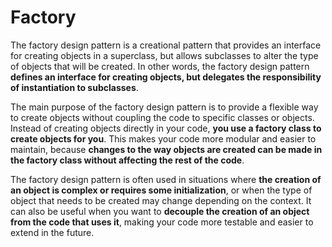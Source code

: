 # Factory

The factory design pattern is a creational pattern that provides an interface for creating objects in a superclass, but allows subclasses to alter the type of objects that will be created. In other words, the factory design pattern **defines an interface for creating objects, but delegates the responsibility of instantiation to subclasses**.

The main purpose of the factory design pattern is to provide a flexible way to create objects without coupling the code to specific classes or objects. Instead of creating objects directly in your code, **you use a factory class to create objects for you**. This makes your code more modular and easier to maintain, because **changes to the way objects are created can be made in the factory class without affecting the rest of the code**.

The factory design pattern is often used in situations where **the creation of an object is complex or requires some initialization**, or when the type of object that needs to be created may change depending on the context. It can also be useful when you want to **decouple the creation of an object from the code that uses it**, making your code more testable and easier to extend in the future.